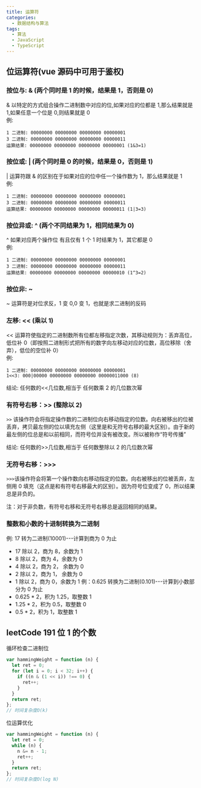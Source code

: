```yaml
---
title: 运算符
categories: 
  - 数据结构与算法
tags: 
  - 算法
  - JavaScript
  - TypeScript
---
```


## 位运算符(vue 源码中可用于鉴权)

### 按位与: & (两个同时是 1 的时候，结果是 1，否则是 0)

& 以特定的方式组合操作二进制数中对应的位,如果对应的位都是 1,那么结果就是 1,如果任意一个位是 0,则结果就是 0  
例:

```
1 二进制: 00000000 00000000 00000000 00000001
3 二进制: 00000000 00000000 00000000 00000011
运算结果: 00000000 00000000 00000000 00000001 (1&3=1)
```

### 按位或: | (两个同时是 0 的时候，结果是 0，否则是 1)

| 运算符跟 & 的区别在于如果对应的位中任一个操作数为 1，那么结果就是 1  
例:

```
1 二进制: 00000000 00000000 00000000 00000001
3 二进制: 00000000 00000000 00000000 00000011
运算结果: 00000000 00000000 00000000 00000011 (1|3=3)
```

### 按位异或: ^ (两个不同结果为 1，相同结果为 0)

^ 如果对应两个操作位 有且仅有 1 个 1 时结果为 1，其它都是 0  
例:

```
1 二进制: 00000000 00000000 00000000 00000001
3 二进制: 00000000 00000000 00000000 00000011
运算结果: 00000000 00000000 00000000 00000010 (1^3=2)
```

### 按位非: ~

~ 运算符是对位求反，1 变 0,0 变 1，也就是求二进制的反码

### 左移: << (乘以 1)

<< 运算符使指定的二进制数所有位都左移指定次数，其移动规则为：丢弃高位，低位补 0（即按照二进制形式把所有的数字向左移动对应的位数，高位移除（舍弃），低位的空位补 0）  
例:

```
1 二进制: 00000000 00000000 00000000 00000001
1<<3: 000|00000 00000000 00000000 00000011000 (8)
```

结论: 任何数的<<几位数,相当于 任何数乘 2 的几位数次幂

### 有符号右移：>> (整除以 2)

`>>` 该操作符会将指定操作数的二进制位向右移动指定的位数。向右被移出的位被丢弃，拷贝最左侧的位以填充左侧（这里是和无符号右移的最大区别）。由于新的最左侧的位总是和以前相同，而符号位并没有被改变。所以被称作“符号传播”

结论: 任何数的>>几位数,相当于 任何数整除以 2 的几位数次幂

### 无符号右移：>>>

`>>>`该操作符会将第一个操作数向右移动指定的位数。向右被移出的位被丢弃，左侧用 0 填充（这点是和有符号右移最大的区别）。因为符号位变成了 0，所以结果总是非负的。

注：对于非负数，有符号右移和无符号右移总是返回相同的结果。

### 整数和小数的十进制转换为二进制

例: 17 转为二进制(10001)---计算到商为 0 为止

- 17 除以 2，商为 8，余数为 1
- 8 除以 2，商为 4，余数为 0
- 4 除以 2，商为 2， 余数为 0
- 2 除以 2，商为 1， 余数为 0
- 1 除以 2，商为 0，余数为 1
  例：0.625 转换为二进制(0.101)---计算到小数部分为 0 为止
- 0.625 \* 2，积为 1.25，取整数 1
- 1.25 \* 2，积为 0.5，取整数 0
- 0.5 \* 2，积为 1，取整数 1

## leetCode 191 位 1 的个数

循环检查二进制位

```js
var hammingWeight = function (n) {
  let ret = 0;
  for (let i = 0; i < 32; i++) {
    if ((n & (1 << i)) !== 0) {
      ret++;
    }
  }
  return ret;
};
// 时间复杂度O(k)
```

位运算优化

```js
var hammingWeight = function (n) {
  let ret = 0;
  while (n) {
    n &= n - 1;
    ret++;
  }
  return ret;
};
// 时间复杂度O(log N)
```
